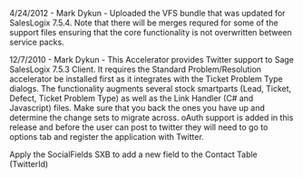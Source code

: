 4/24/2012 - Mark Dykun - Uploaded the VFS bundle that was updated for SalesLogix 7.5.4. Note that there will be merges requred for some of the support files ensuring that the core functionality is not overwritten between service packs.

12/7/2010 - Mark Dykun - This Accelerator provides Twitter support to Sage SalesLogix 7.5.3 Client. It requires the Standard Problem/Resolution accelerator be installed first as it integrates with the Ticket Problem Type dialogs. The functionality augments several stock smartparts (Lead, Ticket, Defect, Ticket Problem Type) as well as the Link Handler (C# and Javascript) files. Make sure that you back the ones you have up and determine the change sets to migrate across. oAuth support is added in this release and before the user can post to twitter they will need to go to options tab and register the application with Twitter. 

Apply the SocialFields SXB to add a new field to the Contact Table (TwitterId)

